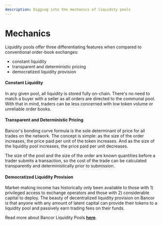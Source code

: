 ```yaml
---
description: Digging into the mechanics of liquidity pools
---
```


# Mechanics

Liquidity pools offer three differentiating features when compared to conventional order-book exchanges:

* constant liquidity
* transparent and deterministic pricing
* democratized liquidity provision

#### Constant Liquidity

In any given pool, all liquidity is stored fully on-chain. There's no need to match a buyer with a seller as all orders are directed to the communal pool. With that in mind, traders can be less concerned with low token volume or unreliable order books. 

#### Transparent and Deterministic Pricing

Bancor's bonding curve formula is the sole determinant of price for all trades on the network. The concept is simple: as the size of the order increases, the price paid per unit of the token increases. And as the size of the liquidity pool increases, the price paid per unit decreases. 

The size of the pool and the size of the order are known quantities before a trader submits a transaction, so the cost of the trade can be calculated transparently and deterministically prior to submission. 

#### Democratized Liquidity Provision

Market-making income has historically only been available to those with 1\) privileged access to exchange operators and those with 2\) considerable capital to deploy. The beauty of decentralized liquidity provision on Bancor is that anyone with any amount of latent capital can provide their tokens to a liquidity pool and passively earn trading fees on their funds.

Read more about Bancor Liquidity Pools [**here**](https://blog.bancor.network/how-bancor-relays-work-c712a374374f). 

